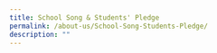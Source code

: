 ```yaml
---
title: School Song & Students' Pledge
permalink: /about-us/School-Song-Students-Pledge/
description: ""
---
```

